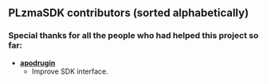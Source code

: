 ## PLzmaSDK contributors (sorted alphabetically)
### Special thanks for all the people who had helped this project so far:

* **[apodrugin](https://github.com/apodrugin)**
  * Improve SDK interface.
